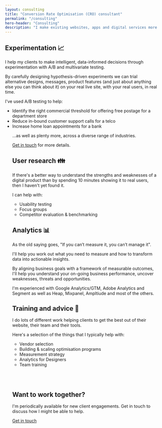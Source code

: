 ```yaml
---
layout: consulting
title: "Conversion Rate Optimisation (CRO) consultant"
permalink: "/consulting"
hero-header: "Consulting"
description: "I make existing websites, apps and digital services more usable, more delightful and more profitable."
---
```


<h2 class="mt-5">
Experimentation 📈</h2>

<p>
I help my clients to make intelligent, data-informed decisions through experimentation with A/B and multivariate testing.
</p>
<p>
By carefully designing hypothesis-driven experiments we can trial alternative designs, messages, product features (and just about anything else you can think about it) on your real live site, with your real users, in real time.
</p>
<p>
I've used A/B testing to help:
</p>
<ul class="list">
<li>
Identify the right commercial threshold for offering free postage for a department store
</li>
<li>
Reduce in-bound customer support calls for a telco
</li>
<li>
Increase home loan appointments for a bank
</li>
<p>
...as well as plenty more, across a diverse range of industries.
</p>
<p>
<a href="/services/free-consultation">Get in touch</a> for more details.
</p>



<h2 class="mt-5">User research 👪</h2>
<p>
If there's a better way to understand the strengths and weaknesses of a digital product than by spending 10 minutes showing it to real users, then I haven't yet found it.
</p>
<p>
I can help with:
</p>
<ul class="list">
<li>Usability testing</li>
<li>Focus groups</li>
<li>Competitor evaluation & benchmarking</li>
</ul>
<h2 class="mt-5">Analytics 📊 </h2>
<p>
As the old saying goes, "If you can’t measure it, you can’t manage it".
</p>
<p>
I'll help you work out what you need to measure and how to transform data into actionable insights.
</p>
<p>
By aligning business goals with a framework of measurable outcomes, I'll help you understand your on-going business performance, uncover weaknesses, threats and opportunities.
</p>
<p>
I'm experienced with Google Analytics/GTM, Adobe Analytics and Segment as well as Heap, Mixpanel, Ampltiude and most of the others.
</p>
<h2 class="mt-5">
Training and advice 💼
</h2>
<p>
I do lots of different work helping clients to get the best out of their website, their team and their tools.
</p>
<p>
Here's a selection of the things that I typically help with:
</p>
<ul class="list">
<li>Vendor selection</li>
<li>Building & scaling optimisation programs</li>
<li>Measurement strategy</li>
<li>Analytics for Designers</li>
<li>Team training</li>
</ul>

<br /><br />
<div class="border bg-warning px-5 py-5 mt-5">
<h2 class="mt-5">Want to work together? </h2>

<p>
I'm periodically available for new client engagements. Get in touch to discuss how I might be able to help.
</p>
<a class="btn btn-primary btn-lg mt-1" href="/services/free-consultation" id="">Get in touch</a>
</div>

</div>
